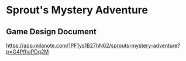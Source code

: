 # Sprout's Mystery Adventure

## Game Design Document
https://app.milanote.com/1PF1ys1B27hN62/sprouts-mystery-adventure?p=G4PfhaPDq2M
